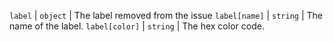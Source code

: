 `label` | `object` | The label removed from the issue
`label[name]` | `string` | The name of the label.
`label[color]` | `string` | The hex color code. 